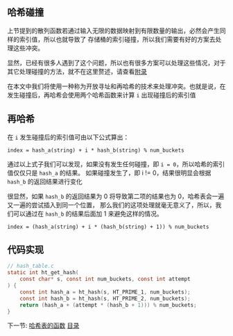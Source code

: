 ## 哈希碰撞

上节提到的散列函数若通过输入无限的数据映射到有限数量的输出，必然会产生同样的索引值，所以也就导致了
存储桶的索引碰撞，所以我们需要有好的方案去处理这些冲突。

显然，已经有很多人遇到了这个问题，所以也有很多方案可以处理这些情况，对于其它处理碰撞的方法，就不在这里赘述，请查看[附录](../07-appendix)

在本文中我们将使用一种称为开放寻址和再哈希的技术来处理冲突。也就是说，在发生碰撞后，再哈希会使用两个哈希函数来计算 `i` 出现碰撞后的索引值

## 再哈希

在 `i` 发生碰撞后的索引值可由以下公式算出：

```
index = hash_a(string) + i * hash_b(string) % num_buckets
```

通过以上式子我们可以发现，如果没有发生任何碰撞，即 `i = 0`，所以哈希的索引值仅仅只是 `hash_a` 的结果。
如果碰撞发生了，即 i != 0，结果很明显会根据 `hash_b` 的返回结果进行变化

很显然，如果 `hash_b` 的返回结果为 0 将导致第二项的结果也为 0，哈希表会一遍又一遍的尝试插入到同一个位置，
那么我们的这项处理就毫无意义了，所以，我们可以通过在 `hash_b` 的结果后面加 1 来避免这样的情况。

```
index = (hash_a(string) + i * (hash_b(string) + 1)) % num_buckets
```

## 代码实现

```c
// hash_table.c
static int ht_get_hash(
    const char* s, const int num_buckets, const int attempt
) {
    const int hash_a = ht_hash(s, HT_PRIME_1, num_buckets);
    const int hash_b = ht_hash(s, HT_PRIME_2, num_buckets);
    return (hash_a + (attempt * (hash_b + 1))) % num_buckets;
}
```

下一节: [哈希表的函数](../05-methods)
[目录](/.translations/zh-cn/README.md#contents)
